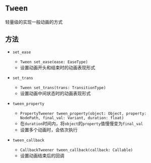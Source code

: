 # `Tween`

轻量级的实现一般动画的方式

## 方法

* `set_ease`
  * `Tween set_ease(ease: EaseType)`
  * 设置动画开头和结束时的动画表现形式

* `set_trans`
  * `Tween set_trans(trans: TransitionType)`
  * 设置动画中间状态时的动画表现形式

* `tween_property`
  * `PropertyTweener tween_property(object: Object, property: NodePath, final_val: Variant, duration: float)`
  * 在`duration`时间内，将`object`的`property`值慢慢变为`final_val`
  * 设置多个动画时，会依次执行
* `tween_callback`
  * `CallbackTweener tween_callback(callback: Callable)`
  * 设置动画结束后的回调